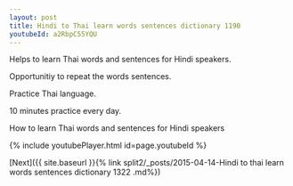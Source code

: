 ```yaml
---
layout: post
title: Hindi to Thai learn words sentences dictionary 1190 
youtubeId: a2RbpC55YQU
---
```

 
 
Helps to learn Thai words and sentences for Hindi speakers.

Opportunitiy to repeat the words sentences. 

Practice Thai language. 
 
10 minutes practice every day. 
 
How to learn Thai words and sentences for Hindi speakers 
 
{% include youtubePlayer.html id=page.youtubeId %}
 
 
[Next]({{ site.baseurl }}{% link  split2/_posts/2015-04-14-Hindi to thai learn words sentences dictionary 1322 .md%})
 

